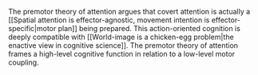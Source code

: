 ---
---

The premotor theory of attention argues that covert attention is actually a [[Spatial attention is effector-agnostic, movement intention is effector-specific|motor plan]] being prepared. This action-oriented cognition is deeply compatible with [[World-image is a chicken-egg problem|the enactive view in cognitive science]]. The premotor theory of attention frames a high-level cognitive function in relation to a low-level motor coupling.